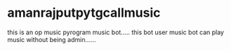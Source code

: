 # amanrajputpytgcallmusic
this is an op music pyrogram music bot..... this bot user music bot can play music   without being admin......
